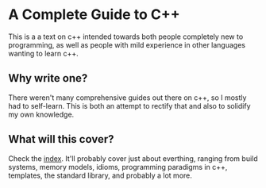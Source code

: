 # A Complete Guide to C++

This is a a text on c++ intended towards both people completely
new to programming, as well as people with mild experience in other
languages wanting to learn c++.

## Why write one?

There weren't many comprehensive guides out there on c++, so I mostly
had to self-learn. This is both an attempt to rectify that and also to
solidify my own knowledge.

## What will this cover?

Check the [index](index.md). It'll probably cover just about everthing, ranging
from build systems, memory models, idioms, programming paradigms in
c++, templates, the standard library, and probably a lot more.
